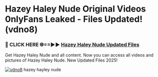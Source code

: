 # Hazey Haley Nude Original Videos 0nlyFans Leaked - Files Updated! (vdno8)

<h3>🔴 CLICK HERE 🌐==►► <a href="https://tinyurl.com/5h6xmrr3" rel="nofollow">Hazey Haley Nude Updated Files</a></h3>

Get Hazey Haley Nude and all content. Now you can access all videos and pictures of Hazey Haley Nude. New Updated Files 2025!

[![vdno8](https://i.imgur.com/KVD873Z.gif)](https://tinyurl.com/5h6xmrr3)
hazey hayley nude